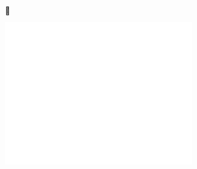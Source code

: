 ## 👋


<picture>
  <img src="/github-metrics.svg" alt="Metrics">
</picture>
<!--
**jthet/jthet** is a ✨ _special_ ✨ repository because its `README.md` (this file) appears on your GitHub profile.
